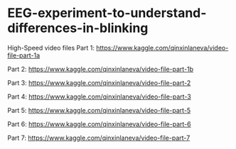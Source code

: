 # EEG-experiment-to-understand-differences-in-blinking

High-Speed video files
Part 1:
https://www.kaggle.com/qinxinlaneva/video-file-part-1a

Part 2:
https://www.kaggle.com/qinxinlaneva/video-file-part-1b

Part 3:
https://www.kaggle.com/qinxinlaneva/video-file-part-2

Part 4:
https://www.kaggle.com/qinxinlaneva/video-file-part-3

Part 5:
https://www.kaggle.com/qinxinlaneva/video-file-part-5

Part 6:
https://www.kaggle.com/qinxinlaneva/video-file-part-6

Part 7:
https://www.kaggle.com/qinxinlaneva/video-file-part-7
